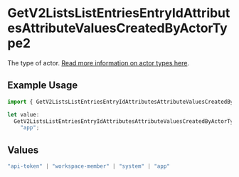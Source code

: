 # GetV2ListsListEntriesEntryIdAttributesAttributeValuesCreatedByActorType2

The type of actor. [Read more information on actor types here](/docs/actors).

## Example Usage

```typescript
import { GetV2ListsListEntriesEntryIdAttributesAttributeValuesCreatedByActorType2 } from "attio-js/models/operations/getv2listslistentriesentryidattributesattributevalues.js";

let value:
  GetV2ListsListEntriesEntryIdAttributesAttributeValuesCreatedByActorType2 =
    "app";
```

## Values

```typescript
"api-token" | "workspace-member" | "system" | "app"
```